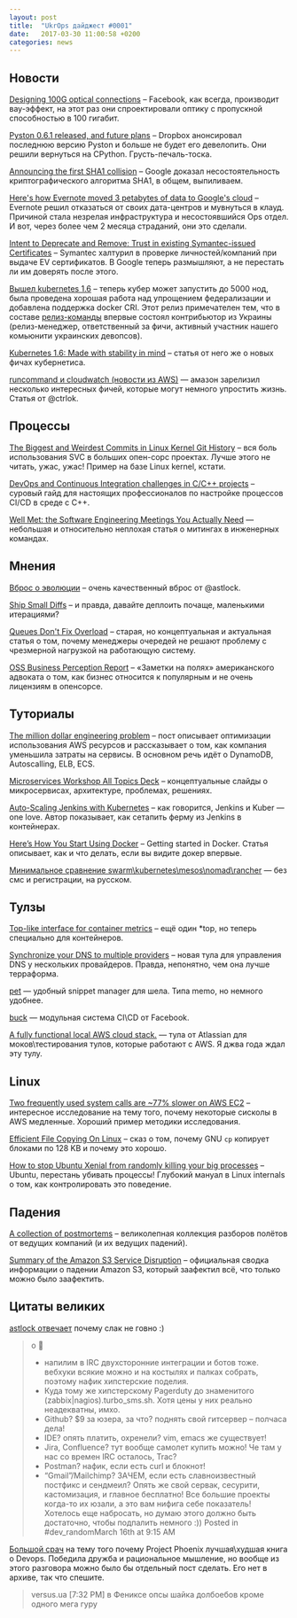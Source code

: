```yaml
---
layout: post
title:  "UkrOps дайджест #0001"
date:   2017-03-30 11:00:58 +0200
categories: news
---
```



Новости
-------
[Designing 100G optical connections](https://code.facebook.com/posts/1633153936991442/designing-100g-optical-connections) – Facebook, как всегда, производит вау-эффект, на этот раз они спроектировали оптику с пропускной способностью в 100 гигабит.  

[Pyston 0.6.1 released, and future plans](https://blog.pyston.org/2017/01/31/pyston-0-6-1-released-and-future-plans/) – Dropbox анонсировал последнюю версию Pyston и больше не будет его девелопить. Они решили вернуться на CPython. Грусть-печаль-тоска.

[Announcing the first SHA1 collision](https://security.googleblog.com/2017/02/announcing-first-sha1-collision.html) – Google доказал несостоятельность криптографического алгоритма SHA1, в общем, выпиливаем.

[Here's how Evernote moved 3 petabytes of data to Google's cloud](http://www.pcworld.com/article/3167594/data-center-cloud/heres-how-evernote-moved-3-petabytes-of-data-to-googles-cloud.html) – Evernote решил отказаться от своих дата-центров и мувнуться в клауд. Причиной стала незрелая инфраструктура и несостоявшийся Ops отдел. И вот, через более чем 2 месяца страданий, они это сделали.

[Intent to Deprecate and Remove: Trust in existing Symantec-issued Certificates](https://groups.google.com/a/chromium.org/forum/#!msg/blink-dev/eUAKwjihhBs/rpxMXjZHCQAJ) – Symantec халтурил в проверке личностей/компаний при выдаче EV сертификатов. В Google теперь размышляют, а не перестать ли им доверять после этого.

[Вышел kubernetes 1.6](https://github.com/kubernetes/kubernetes/blob/master/CHANGELOG.md/#v160) – теперь кубер может запустить до 5000 нод, была проведена хорошая работа над упрощением федерализации и добавлена поддержка docker CRI. Этот релиз примечателен тем, что в составе [релиз-команды](https://github.com/kubernetes/features/blob/master/release-1.6/release_team.md) впервые состоял контрибьютор из Украины (релиз-менеджер, ответственный за фичи, активный участник нашего комьюнити украинских девопсов).

[Kubernetes 1.6: Made with stability in mind](http://superuser.openstack.org/articles/kubernetes-1-6-new-features/) – статья от него же о новых фичах кубернетиса. 



[runcommand и cloudwatch (новости из AWS)](https://dvps.blog/run-command-i-cloud-watch-novosti-iz-aws/) — амазон зарелизил несколько интересных фичей, которые могут немного упростить жизнь. Статья от @ctrlok.


Процессы
--------
[The Biggest and Weirdest Commits in Linux Kernel Git History](https://www.destroyallsoftware.com/blog/2017/the-biggest-and-weirdest-commits-in-linux-kernel-git-history) – вся боль использования SVC в больших опен-сорс проектах. Лучше этого не читать, ужас, ужас! Пример на базе Linux kernel, кстати.

[DevOps and Continuous Integration challenges in C/C++ projects](http://blog.conan.io/2017/03/14/Devops-and-Continouous-Integration-Challenges-in-C-C++-Projects.html) – суровый гайд для настоящих профессионалов по настройке процессов CI/CD в среде с C++.

[Well Met: the Software Engineering Meetings You Actually Need](https://truss.works/blog/2017/2/3/well-met-the-software-engineering-meetings-you-actually-need) — небольшая и относительно неплохая статья о митингах в инженерных командах. 


Мнения
------
[Вброс о эволюции](https://ukrops.slack.com/archives/dev_random/p1489648547087416) – очень качественный вброс от @astlock.

[Ship Small Diffs](https://blog.skyliner.io/ship-small-diffs-741308bec0d1) – и правда, давайте деплоить почаще, маленькими итерациями? 

[Queues Don't Fix Overload](http://ferd.ca/queues-don-t-fix-overload.html) – старая, но концептуальная и актуальная статья о том, почему менеджеры очередей не решают проблему с чрезмерной нагрузкой на работающую систему.

[OSS Business Perception Report](https://writing.kemitchell.com/2017/03/29/OSS-Business-Perception-Report.html) – «Заметки на полях» американского адвоката о том, как бизнес относится к популярным и не очень лицензиям в опенсорсе.


Туториалы
---------
[The million dollar engineering problem](https://segment.com/blog/the-million-dollar-eng-problem/) – пост описывает оптимизации использования AWS ресурсов и рассказывает о том, как компания уменьшила затраты на сервисы. В основном речь идёт о DynamoDB, Autoscalling, ELB, ECS.

[Microservices Workshop All Topics Deck](https://www.slideshare.net/adriancockcroft/microservices-workshop-all-topics-deck-2016) – концептуальные слайды о микросервисах, архитектуре, проблемах, решениях.

[Auto-Scaling Jenkins with Kubernetes](http://www.monkeylittle.com/blog/2017/02/09/autoscaling-jenkins-with-kubernetes.html) – как говорится, Jenkins и Kuber — one love. Автор показывает, как сетапить ферму из Jenkins в контейнерах.

[Here’s How You Start Using Docker](http://djangostars.com/blog/heres-how-you-start-using-docker/) – Getting started in Docker. Статья описывает, как и что делать, если вы видите докер впервые. 

[Минимальное сравнение swarm\kubernetes\mesos\nomad\rancher](https://dvps.blog/minimalnoie-sravnieniie-swarm-kubernetes-mesos-nomad-rancher/) — без смс и регистрации, на русском. 


Тулзы
-----
[Top-like interface for container metrics](https://github.com/bcicen/ctop) – ещё один *top, но теперь специально для контейнеров.

[Synchronize your DNS to multiple providers](https://github.com/StackExchange/dnscontrol) – новая тула для управления DNS у нескольких провайдеров. Правда, непонятно, чем она лучше терраформа.

[pet](https://github.com/knqyf263/pet) — удобный snippet manager для шела. Типа memo, но немного удобнее. 

[buck](https://buckbuild.com) — модульная система CI\CD от Facebook.


[A fully functional local AWS cloud stack.](https://github.com/atlassian/localstack) —  тула от Atlassian для моков\тестирования тулов, которые работают с AWS. Я джва года ждал эту тулу. 

Linux
-----
[Two frequently used system calls are ~77% slower on AWS EC2](https://blog.packagecloud.io/eng/2017/03/08/system-calls-are-much-slower-on-ec2/) – интересное исследование на тему того, почему некоторые сисколы в AWS медленные. Хороший пример методики исследования.

[Efficient File Copying On Linux](https://eklitzke.org/efficient-file-copying-on-linux) – сказ о том, почему GNU `cp` копирует блоками по 128 KB и почему это хорошо.

[How to stop Ubuntu Xenial from randomly killing your big processes](https://blog.meteor.com/how-to-stop-ubuntu-xenial-from-randomly-killing-your-big-processes-4a3e2d09323f) – Ubuntu, перестань убивать процессы! Глубокий мануал в Linux internals о том, как контролировать это поведение.


Падения
-------
[A collection of postmortems](https://github.com/danluu/post-mortems) – великолепная коллекция разборов полётов от ведущих компаний (и их ведущих падений).

[Summary of the Amazon S3 Service Disruption](https://aws.amazon.com/ru/message/41926/) – официальная сводка информации о падении Amazon S3, который заафектил всё, что только можно было заафектить.


Цитаты великих
--------------

[astlock отвечает](https://ukrops.slackarchive.io/dev_random/page-86/ts-1489648547087416) почему слак не говно :) 
> о :slightly_smiling_face:
> - напилим в IRC двухсторонние интеграции и ботов тоже. вебхуки всякие можно и на костылях и палках собрать, поэтому нафик хипстерские поделия.
> - Куда тому же хипстерскому Pagerduty до знаменитого (zabbix|nagios).turbo_sms.sh. Хотя цены у них реально неадекватны, имхо.
> - Github? $9 за юзера, за что? поднять свой гитсервер – полчаса дела! 
> - IDE? опять платить, охренели? vim, emacs же существует!
> - Jira, Confluence? тут вообще самолет купить можно! Че там у нас со времен IRC осталось, Trac? 
> - Postman? нафик, если есть curl и блокнот!
> - “Gmail”/Mailchimp? ЗАЧЕМ, если есть славноизвестный постфикс и сендмеил? Опять же свой сервак, сесурити, кастомизация, и главное бесплатно! Все большие проекты когда-то их юзали, а это вам нифига себе показатель!
> Хотелось еще набросать, но думаю этого должно быть достаточно, чтобы подпалить немного :))
> Posted in #dev_randomMarch 16th at 9:15 AM

[Большой срач](https://ukrops.slack.com/archives/C2ALCPURW/p1489426379038103) на тему того почему Project Phoenix лучшая\худшая книга о Devops. Победила дружба и рациональное мышление, но вообще из этого разговора можно было бы отдельный пост сделать. Его нет в архиве, так что спешите. 

> versus.ua [7:32 PM] 
> в Фениксе опсы  шайка долбоебов кроме одного мега гуру
